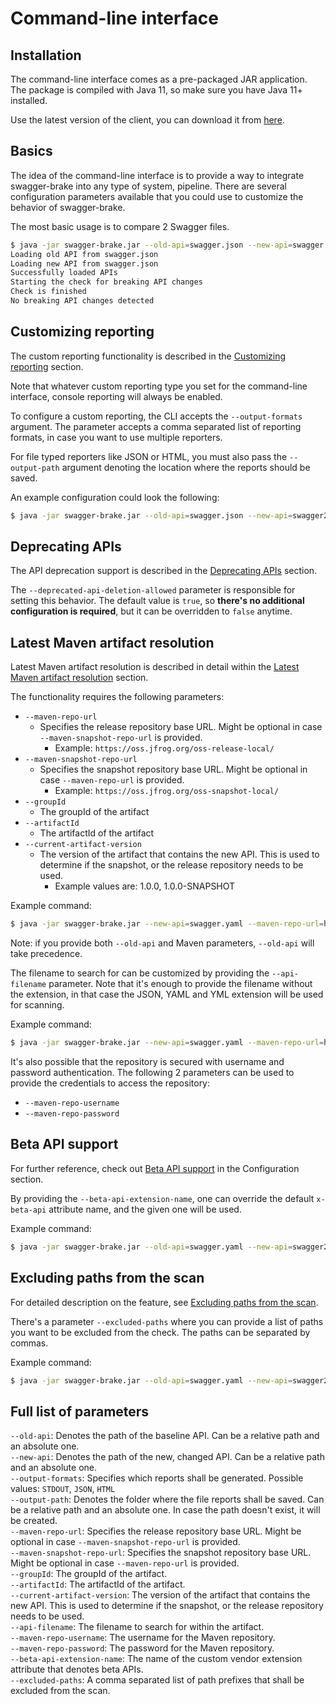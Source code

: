 # Command-line interface
## Installation
The command-line interface comes as a pre-packaged JAR application. The package is compiled with Java 11, so make
sure you have Java 11+ installed.
 
Use the latest version of the client, you can download it from 
[here](https://github.com/redskap/swagger-brake/releases).

## Basics
The idea of the command-line interface is to provide a way to integrate swagger-brake into
any type of system, pipeline. There are several configuration parameters available that you 
could use to customize the behavior of swagger-brake.

The most basic usage is to compare 2 Swagger files. 

```bash
$ java -jar swagger-brake.jar --old-api=swagger.json --new-api=swagger.json
Loading old API from swagger.json
Loading new API from swagger.json
Successfully loaded APIs
Starting the check for breaking API changes
Check is finished
No breaking API changes detected
```

## Customizing reporting
The custom reporting functionality is described in the 
[Customizing reporting](../configuration/README.md#customizing-reporting) section.

Note that whatever custom reporting type you set for the command-line interface, console
reporting will always be enabled. 

To configure a custom reporting, the CLI accepts the `--output-formats` argument. The parameter
accepts a comma separated list of reporting formats, in case you want to use multiple reporters.

For file typed reporters like JSON or HTML, you must also pass the `--output-path` argument 
denoting the location where the reports should be saved.

An example configuration could look the following:
```bash
$ java -jar swagger-brake.jar --old-api=swagger.json --new-api=swagger2.json --output-formats=STDOUT,JSON,HTML
```

## Deprecating APIs
The API deprecation support is described in the 
[Deprecating APIs](../configuration/README.md#deprecating-apis) section.

The `--deprecated-api-deletion-allowed` parameter is responsible for setting this behavior. 
The default value is `true`, so **there's no additional configuration is required**, 
but it can be overridden to `false` anytime.

## Latest Maven artifact resolution
Latest Maven artifact resolution is described in detail within the 
[Latest Maven artifact resolution](../configuration/README.md#latest-maven-artifact-resolution) section.

The functionality requires the following parameters:
* `--maven-repo-url`
  * Specifies the release repository base URL. Might be optional in case `--maven-snapshot-repo-url` is provided.
    * Example: `https://oss.jfrog.org/oss-release-local/`
* `--maven-snapshot-repo-url`
  * Specifies the snapshot repository base URL. Might be optional in case `--maven-repo-url` is provided.
    * Example: `https://oss.jfrog.org/oss-snapshot-local/`
* `--groupId`
  * The groupId of the artifact 
* `--artifactId`
  * The artifactId of the artifact
* `--current-artifact-version`
  * The version of the artifact that contains the new API. This is used to determine if the snapshot, 
or the release repository needs to be used. 
    * Example values are: 1.0.0, 1.0.0-SNAPSHOT
    
Example command:
```bash
$ java -jar swagger-brake.jar --new-api=swagger.yaml --maven-repo-url=https://oss.jfrog.org/oss-snapshot-local --maven-snapshot-repo-url=https://oss.jfrog.org/oss-snapshot-local --groupId=com.example --artifactId=petstore-api --current-artifact-version=1.0.0-SNAPSHOT
```

Note: if you provide both `--old-api` and Maven parameters, `--old-api` will take precedence.

The filename to search for can be customized by providing the `--api-filename` parameter.
Note that it's enough to provide the filename without the extension, in that case the JSON, YAML and YML
extension will be used for scanning.

Example command:
```bash
$ java -jar swagger-brake.jar --new-api=swagger.yaml --maven-repo-url=https://oss.jfrog.org/oss-snapshot-local --maven-snapshot-repo-url=https://oss.jfrog.org/oss-snapshot-local --groupId=com.example --artifactId=petstore-api --current-artifact-version=1.0.0-SNAPSHOT --api-filename=something.yaml
``` 

It's also possible that the repository is secured with username and password authentication. The following
2 parameters can be used to provide the credentials to access the repository:
* `--maven-repo-username`
* `--maven-repo-password`

## Beta API support
For further reference, check out [Beta API support](../configuration/README.md#beta-api-support) 
in the Configuration section.

By providing the `--beta-api-extension-name`, one can override the default `x-beta-api` attribute name,
and the given one will be used.

Example command:
```bash
$ java -jar swagger-brake.jar --old-api=swagger.yaml --new-api=swagger2.yaml --beta-api-extension-name=x-custom-beta-attributes
```

## Excluding paths from the scan
For detailed description on the feature, see [Excluding paths from the scan](../configuration/README.md#excluding-paths-from-the-scan).

There's a parameter `--excluded-paths` where you can provide a list of paths you want to be excluded
from the check. The paths can be separated by commas.

Example command:

```bash
$ java -jar swagger-brake.jar --old-api=swagger.yaml --new-api=swagger2.yaml --excluded-paths=/auth 
```

## Full list of parameters
`--old-api`: Denotes the path of the baseline API. Can be a relative path and an absolute one.<br>
`--new-api`: Denotes the path of the new, changed API. Can be a relative path and an absolute one.<br>
`--output-formats`: Specifies which reports shall be generated. Possible values: `STDOUT`, `JSON`, `HTML`<br>
`--output-path`: Denotes the folder where the file reports shall be saved. Can be a relative path and an absolute one. 
In case the path doesn't exist, it will be created.<br>
`--maven-repo-url`: Specifies the release repository base URL. Might be optional in case `--maven-snapshot-repo-url` 
is provided.<br>
`--maven-snapshot-repo-url`: Specifies the snapshot repository base URL. Might be optional in case `--maven-repo-url` 
is provided.<br>
`--groupId`: The groupId of the artifact.<br>
`--artifactId`: The artifactId of the artifact.<br>
`--current-artifact-version`: The version of the artifact that contains the new API. This is used to determine if the 
snapshot, or the release repository needs to be used.<br>
`--api-filename`: The filename to search for within the artifact.<br> 
`--maven-repo-username`: The username for the Maven repository.<br>
`--maven-repo-password`: The password for the Maven repository.<br>
`--beta-api-extension-name`: The name of the custom vendor extension attribute that denotes beta APIs.<br>
`--excluded-paths`: A comma separated list of path prefixes that shall be excluded from the scan.<br>